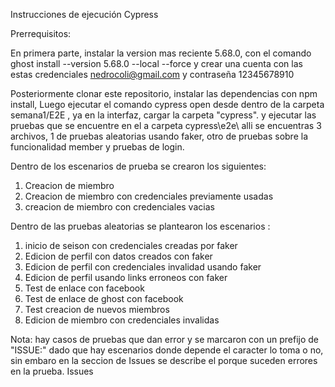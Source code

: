 Instrucciones de ejecución Cypress

Prerrequisitos:

En primera parte, instalar la version mas reciente 5.68.0, con el comando ghost install --version 5.68.0 --local --force y crear una cuenta con las estas credenciales nedrocoli@gmail.com y contraseña 12345678910

Posteriormente clonar este repositorio, instalar las dependencias con npm install, Luego ejecutar el comando cypress open desde dentro de la carpeta semana1/E2E , ya en la interfaz, cargar la carpeta "cypress". y ejecutar las pruebas que se encuentre en el a carpeta cypress\e2e\ alli se encuentras 3 archivos, 1 de pruebas aleatorias usando faker, otro de pruebas sobre la funcionalidad member y pruebas de login.

Dentro de los escenarios de prueba se crearon los siguientes: 

1. Creacion de miembro
2. Creacion de miembro con credenciales previamente usadas
3. creacion de miembro con credenciales vacias

Dentro de las pruebas aleatorias se plantearon los escenarios : 

1. inicio de seison con credenciales creadas por faker
2. Edicion de perfil con datos creados con faker
3. Edicion de perfil con credenciales invalidad usando faker
4.  Edicion de perfil usando links erroneos con faker
5.  Test de enlace con facebook
6.  Test de enlace de ghost con facebook
7.  Test creacion de nuevos miembros
8.  Edicion de miembro con credenciales invalidas

Nota: hay casos de pruebas que dan error y se marcaron con un prefijo de "ISSUE:" dado que hay escenarios donde depende el caracter lo toma o no, sin embaro en la seccion de Issues se describe el porque suceden errores en la prueba. Issues
